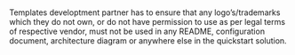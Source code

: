 <br>
<p>Templates developtment partner has to ensure  that any logo&rsquo;s/trademarks which they do not own, or do not have permission to  use as per legal terms of respective vendor, must not be used in any README, configuration  document, architecture diagram or anywhere else in the quickstart solution. </p>
